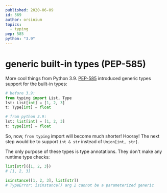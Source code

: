 ```yaml
---
published: 2020-06-09
id: 569
author: orsinium
topics:
  - typing
pep: 585
python: "3.9"
---
```


# generic built-in types (PEP-585)

More cool things from Python 3.9. [PEP-585](https://www.python.org/dev/peps/pep-0585/) introduced generic types support for the built-in types:

```python
# before 3.9:
from typing import List, Type
lst: List[int] = [1, 2, 3]
t: Type[int] = float

# from python 3.9:
lst: list[int] = [1, 2, 3]
t: type[int] = float
```

So, now, `from typing` import will become much shorter! Hooray! The next step would be to support `int & str` instead of `Union[int, str]`.

The only purpose of these types is type annotations. They don't make any runtime type checks:

```python
list[str]({1, 2, 3})
# [1, 2, 3]

isinstance([1, 2, 3], list[str])
# TypeError: isinstance() arg 2 cannot be a parameterized generic
```
